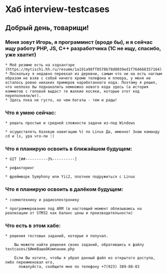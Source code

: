 # Хаб interview-testcases
	
##	Добрый день, товарищи!


###	Меня зовут **Игорь**, я программист (вроде бы), и я сейчас ищу работу PHP, JS, C++ разработчика (1С не ищу, спасибо, уже хватит)

	* Моё резюме есть на хэдхантэре (https://mytischi.hh.ru/resume/1a191a98ff0578b78d0039ed1f764668357164)
	* Поскольку я недавно переехал из деревни, самым что ни на есть наглым образом не взяв с собой ничего кроме телефона и плеера, у меня не осталось ровно никаких примеров наработанного кода. Поэтому я решил, что неплохо бы поднакопить немножко нового кода здесь (а история коммитов с головой выдаст те жалкие косяки, которые этот код переполняли/ют).
	* Здесь пока не густо, но чем богаты - тем и рады!

### Что я умею сейчас: 

	* решать простые и средней сложности задачи из-под Windows
	
	* осуществлять базовую навигацию %) по Linux Да, именно! Знаю команду cd и ls, ура что-ли :(
	
### Что я планирую освоить в ближайшем будущем: 

	* GIT [##----------3%----------]
	
	* рефакторинг
	
	* фреймворк Symphony или Yii2, плотнее подружиться с Linux
	
### Что я планирую освоить в далёком будущем:

	* схемотехнику и радиоэлектронику
	
	* программирование под ARM (в настоящий момент облизываюсь на реализации от STM32 как баланс цены и производительности)
	
### Что есть в этом хабе:

	* решения тестовых заданий, которые я получал.
	
		Вы можете найти решения своих заданий, обратившись к файлу testcases/$ИмяВашейКомпании.php
		
		Если Вы хотите, чтобы я убрал данный файл из открытого доступа, либо переименовал его,
		  пожалуйста, сообщите мне по телефону +7(923) 389-88-83